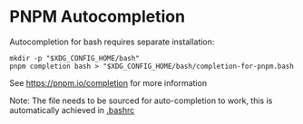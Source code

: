# PNPM Autocompletion

Autocompletion for bash requires separate installation:

```shell
mkdir -p "$XDG_CONFIG_HOME/bash"
pnpm completion bash > "$XDG_CONFIG_HOME/bash/completion-for-pnpm.bash
```
See https://pnpm.io/completion for more information

Note: The file needs to be sourced for auto-completion to work, this is automatically achieved in [.bashrc](../dotfiles/.bashrc)
